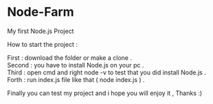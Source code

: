 # Node-Farm
My first Node.js Project

How to start the project :

First : download the folder or make a clone .    
Second : you have to install Node.js on your pc .    
Third : open cmd and right node -v to test that you did install Node.js .    
Forth : run index.js file like that ( node index.js ) .    

Finally you can test my project and i hope you will enjoy it , Thanks :)
